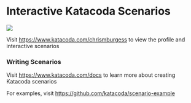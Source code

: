 # Interactive Katacoda Scenarios

[![](http://shields.katacoda.com/katacoda/chrismburgess/count.svg)](https://www.katacoda.com/chrismburgess "Get your profile on Katacoda.com")

Visit https://www.katacoda.com/chrismburgess to view the profile and interactive scenarios

### Writing Scenarios
Visit https://www.katacoda.com/docs to learn more about creating Katacoda scenarios

For examples, visit https://github.com/katacoda/scenario-example
